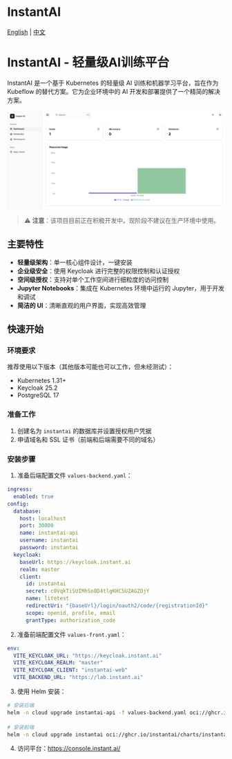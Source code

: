 # InstantAI

[English](../README.md) | [中文](#chinese)

<a name="chinese"></a>
# InstantAI - 轻量级AI训练平台

InstantAI 是一个基于 Kubernetes 的轻量级 AI 训练和机器学习平台，旨在作为 Kubeflow 的替代方案。它为企业环境中的 AI 开发和部署提供了一个精简的解决方案。

![InstantAI 平台](public/images/instantai-platform.png)

> ⚠️ **注意**：该项目目前正在积极开发中。现阶段不建议在生产环境中使用。

## 主要特性

- **轻量级架构**：单一核心组件设计，一键安装
- **企业级安全**：使用 Keycloak 进行完整的权限控制和认证授权
- **空间级授权**：支持对单个工作空间进行细粒度的访问控制
- **Jupyter Notebooks**：集成在 Kubernetes 环境中运行的 Jupyter，用于开发和调试
- **简洁的 UI**：清晰直观的用户界面，实现高效管理

## 快速开始

### 环境要求

推荐使用以下版本（其他版本可能也可以工作，但未经测试）：

- Kubernetes 1.31+
- Keycloak 25.2
- PostgreSQL 17

### 准备工作

1. 创建名为 `instantai` 的数据库并设置授权用户凭据
2. 申请域名和 SSL 证书（前端和后端需要不同的域名）

### 安装步骤

1. 准备后端配置文件 `values-backend.yaml`：
```yaml
ingress:
  enabled: true
config:
  database:
    host: localhost
    port: 30000
    name: instantai-api
    username: instantai
    password: instantai
  keycloak:
    baseUrl: https://keycloak.instant.ai
    realm: master
    client:
      id: instantai
      secret: c0VqkTiSUIMhSn8D4tlgKHC5UZAGZOjY
      name: litetest
      redirectUri: "{baseUrl}/login/oauth2/code/{registrationId}"
      scope: openid, profile, email
      grantType: authorization_code
```

2. 准备前端配置文件 `values-front.yaml`：
```yaml
env:
  VITE_KEYCLOAK_URL: "https://keycloak.instant.ai"
  VITE_KEYCLOAK_REALM: "master"
  VITE_KEYCLOAK_CLIENT: "instantai-web"
  VITE_BACKEND_URL: "https://lab.instant.ai"
```

3. 使用 Helm 安装：
```bash
# 安装后端
helm -n cloud upgrade instantai-api -f values-backend.yaml oci://ghcr.io/instantai/charts/instantai-api

# 安装前端
helm -n cloud upgrade instantai oci://ghcr.io/instantai/charts/instantai -f values-front.yaml
```

4. 访问平台：https://console.instant.ai/ 